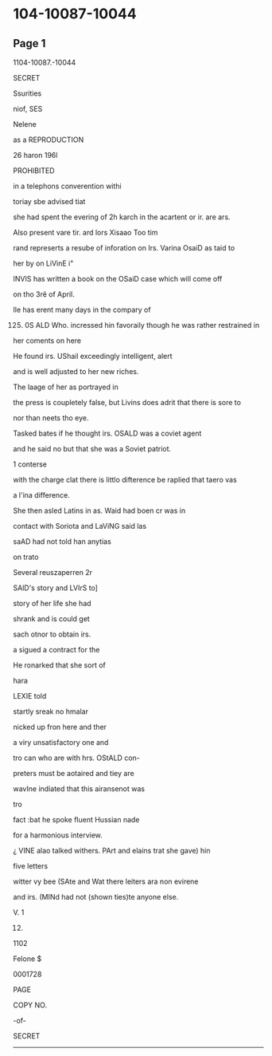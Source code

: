 # 104-10087-10044

## Page 1

1104-10087.-10044

SECRET

Ssurities

niof, SES

Nelene

as a REPRODUCTION

26 haron 196l

PROHIBITED

in a telephons converention withi

toriay sbe advised tiat

she had spent the evering of 2h karch in the acartent or ir. are ars.

Also present vare tir. ard lors Xisaao Too tim

rand represerts a resube of inforation on Irs. Varina OsaiD as taid to

her by on LiVinE i"

INVIS has written a book on the OSaiD case which will come off

on tho 3rê of April.

Ile has erent many days in the compary of

125. 0S ALD Who. incressed hin favoraily though he was rather restrained in

her coments on here

He found irs. UShail exceedingly intelligent, alert

and is well adjusted to her new riches.

The laage of her as portrayed in

the press is coupletely false, but Livins does adrit that there is sore to

nor than neets tho eye.

Tasked bates if he thought irs. OSALD was a coviet agent

and he said no but that she was a Soviet patriot.

1 conterse

with the charge clat there is littlo difterence be raplied that taero vas

a l'ina difference.

She then asled Latins in as. Waid had boen cr was in

contact with Soriota and LaViNG said las

saAD had not told han anytias

on trato

Several reuszaperren 2r

SAlD's story and LVIrS to]

story of her life she had

shrank and is could get

sach otnor to obtain irs.

a sigued a contract for the

He ronarked that she sort of

hara

LEXIE told

startly sreak no hmalar

nicked up fron here and ther

a viry unsatisfactory one and

tro can who are with hrs. OStALD con-

preters must be aotaired and tiey are

wavIne indiated that this airansenot was

tro

fact :bat he spoke fluent Hussian nade

for a harmonious interview.

¿ VINE alao talked withers. PArt and elains trat she gave) hin

five letters

witter vy bee (SAte and Wat there leiters ara non evirene

and irs. (MINd had not (shown ties)te anyone else.

V. 1

12.

1102

Felone $

0001728

PAGE

COPY NO.

-of-

SECRET

---

